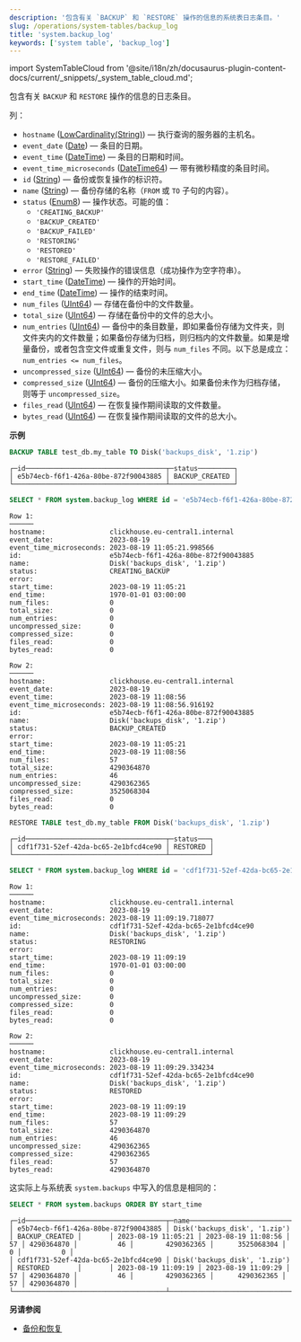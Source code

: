 ```yaml
---
description: '包含有关 `BACKUP` 和 `RESTORE` 操作的信息的系统表日志条目。'
slug: /operations/system-tables/backup_log
title: 'system.backup_log'
keywords: ['system table', 'backup_log']
---
```


import SystemTableCloud from '@site/i18n/zh/docusaurus-plugin-content-docs/current/_snippets/_system_table_cloud.md';

<SystemTableCloud/>

包含有关 `BACKUP` 和 `RESTORE` 操作的信息的日志条目。

列：

- `hostname` ([LowCardinality(String)](../../sql-reference/data-types/string.md)) — 执行查询的服务器的主机名。
- `event_date` ([Date](../../sql-reference/data-types/date.md)) — 条目的日期。
- `event_time` ([DateTime](../../sql-reference/data-types/datetime.md)) — 条目的日期和时间。
- `event_time_microseconds` ([DateTime64](../../sql-reference/data-types/datetime64.md)) — 带有微秒精度的条目时间。
- `id` ([String](../../sql-reference/data-types/string.md)) — 备份或恢复操作的标识符。
- `name` ([String](../../sql-reference/data-types/string.md)) — 备份存储的名称（`FROM` 或 `TO` 子句的内容）。
- `status` ([Enum8](../../sql-reference/data-types/enum.md)) — 操作状态。可能的值：
    - `'CREATING_BACKUP'`
    - `'BACKUP_CREATED'`
    - `'BACKUP_FAILED'`
    - `'RESTORING'`
    - `'RESTORED'`
    - `'RESTORE_FAILED'`
- `error` ([String](../../sql-reference/data-types/string.md)) — 失败操作的错误信息（成功操作为空字符串）。
- `start_time` ([DateTime](../../sql-reference/data-types/datetime.md)) — 操作的开始时间。
- `end_time` ([DateTime](../../sql-reference/data-types/datetime.md)) — 操作的结束时间。
- `num_files` ([UInt64](/sql-reference/data-types/int-uint#integer-ranges)) — 存储在备份中的文件数量。
- `total_size` ([UInt64](/sql-reference/data-types/int-uint#integer-ranges)) — 存储在备份中的文件的总大小。
- `num_entries` ([UInt64](/sql-reference/data-types/int-uint#integer-ranges)) — 备份中的条目数量，即如果备份存储为文件夹，则文件夹内的文件数量；如果备份存储为归档，则归档内的文件数量。如果是增量备份，或者包含空文件或重复文件，则与 `num_files` 不同。以下总是成立：`num_entries <= num_files`。
- `uncompressed_size` ([UInt64](/sql-reference/data-types/int-uint#integer-ranges)) — 备份的未压缩大小。
- `compressed_size` ([UInt64](/sql-reference/data-types/int-uint#integer-ranges)) — 备份的压缩大小。如果备份未作为归档存储，则等于 `uncompressed_size`。
- `files_read` ([UInt64](/sql-reference/data-types/int-uint#integer-ranges)) — 在恢复操作期间读取的文件数量。
- `bytes_read` ([UInt64](/sql-reference/data-types/int-uint#integer-ranges)) — 在恢复操作期间读取的文件的总大小。

**示例**

```sql
BACKUP TABLE test_db.my_table TO Disk('backups_disk', '1.zip')
```
```response
┌─id───────────────────────────────────┬─status─────────┐
│ e5b74ecb-f6f1-426a-80be-872f90043885 │ BACKUP_CREATED │
└──────────────────────────────────────┴────────────────┘
```
```sql
SELECT * FROM system.backup_log WHERE id = 'e5b74ecb-f6f1-426a-80be-872f90043885' ORDER BY event_date, event_time_microseconds \G
```
```response
Row 1:
──────
hostname:                clickhouse.eu-central1.internal
event_date:              2023-08-19
event_time_microseconds: 2023-08-19 11:05:21.998566
id:                      e5b74ecb-f6f1-426a-80be-872f90043885
name:                    Disk('backups_disk', '1.zip')
status:                  CREATING_BACKUP
error:                   
start_time:              2023-08-19 11:05:21
end_time:                1970-01-01 03:00:00
num_files:               0
total_size:              0
num_entries:             0
uncompressed_size:       0
compressed_size:         0
files_read:              0
bytes_read:              0

Row 2:
──────
hostname:                clickhouse.eu-central1.internal
event_date:              2023-08-19
event_time:              2023-08-19 11:08:56
event_time_microseconds: 2023-08-19 11:08:56.916192
id:                      e5b74ecb-f6f1-426a-80be-872f90043885
name:                    Disk('backups_disk', '1.zip')
status:                  BACKUP_CREATED
error:                   
start_time:              2023-08-19 11:05:21
end_time:                2023-08-19 11:08:56
num_files:               57
total_size:              4290364870
num_entries:             46
uncompressed_size:       4290362365
compressed_size:         3525068304
files_read:              0
bytes_read:              0
```
```sql
RESTORE TABLE test_db.my_table FROM Disk('backups_disk', '1.zip')
```
```response
┌─id───────────────────────────────────┬─status───┐
│ cdf1f731-52ef-42da-bc65-2e1bfcd4ce90 │ RESTORED │
└──────────────────────────────────────┴──────────┘
```
```sql
SELECT * FROM system.backup_log WHERE id = 'cdf1f731-52ef-42da-bc65-2e1bfcd4ce90' ORDER BY event_date, event_time_microseconds \G
```
```response
Row 1:
──────
hostname:                clickhouse.eu-central1.internal
event_date:              2023-08-19
event_time_microseconds: 2023-08-19 11:09:19.718077
id:                      cdf1f731-52ef-42da-bc65-2e1bfcd4ce90
name:                    Disk('backups_disk', '1.zip')
status:                  RESTORING
error:                   
start_time:              2023-08-19 11:09:19
end_time:                1970-01-01 03:00:00
num_files:               0
total_size:              0
num_entries:             0
uncompressed_size:       0
compressed_size:         0
files_read:              0
bytes_read:              0

Row 2:
──────
hostname:                clickhouse.eu-central1.internal
event_date:              2023-08-19
event_time_microseconds: 2023-08-19 11:09:29.334234
id:                      cdf1f731-52ef-42da-bc65-2e1bfcd4ce90
name:                    Disk('backups_disk', '1.zip')
status:                  RESTORED
error:                   
start_time:              2023-08-19 11:09:19
end_time:                2023-08-19 11:09:29
num_files:               57
total_size:              4290364870
num_entries:             46
uncompressed_size:       4290362365
compressed_size:         4290362365
files_read:              57
bytes_read:              4290364870
```

这实际上与系统表 `system.backups` 中写入的信息是相同的：

```sql
SELECT * FROM system.backups ORDER BY start_time
```
```response
┌─id───────────────────────────────────┬─name──────────────────────────┬─status─────────┬─error─┬──────────start_time─┬────────────end_time─┬─num_files─┬─total_size─┬─num_entries─┬─uncompressed_size─┬─compressed_size─┬─files_read─┬─bytes_read─┐
│ e5b74ecb-f6f1-426a-80be-872f90043885 │ Disk('backups_disk', '1.zip') │ BACKUP_CREATED │       │ 2023-08-19 11:05:21 │ 2023-08-19 11:08:56 │        57 │ 4290364870 │          46 │        4290362365 │      3525068304 │          0 │          0 │
│ cdf1f731-52ef-42da-bc65-2e1bfcd4ce90 │ Disk('backups_disk', '1.zip') │ RESTORED       │       │ 2023-08-19 11:09:19 │ 2023-08-19 11:09:29 │        57 │ 4290364870 │          46 │        4290362365 │      4290362365 │         57 │ 4290364870 │
└──────────────────────────────────────┴───────────────────────────────┴────────────────┴───────┴─────────────────────┴─────────────────────┴───────────┴────────────┴─────────────┴───────────────────┴─────────────────┴────────────┴────────────┘
```

**另请参阅**

- [备份和恢复](../../operations/backup.md)
